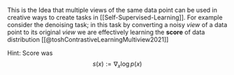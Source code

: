 This is the Idea that multiple views of the same data point can be used in creative ways to create tasks in [[Self-Supervised-Learning]].
For example consider the denoising task; in this task by converting a noisy *view* of a data point to its original *view*  we are effectively learning the **score** of data distribution [[@toshContrastiveLearningMultiview2021]]

Hint: Score was
$$
s(x) := \nabla_x \log p(x)
$$